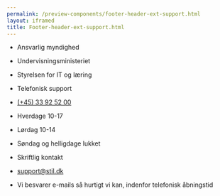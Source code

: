 ```yaml
--- 
permalink: /preview-components/footer-header-ext-support.html
layout: iframed 
title: Footer-header-ext-support.html
---
```

<footer>
    <div class="footer">
        <div class="container">
            <div class="row">
                <div class="col-12 col-sm-12 col-md-6 col-lg-6 footer-col">
                    <div class="align-text-left">
                        <ul class="unstyled-list">
                            <li>
                                <p class="h6 weight-semibold" title="Ansvarlig myndighed"
                                    aria-label="Ansvarlig myndighed">Ansvarlig myndighed</p>
                            </li>
                        </ul>
                        <ul class="unstyled-list">
                            <li>
                                <p>Undervisningsministeriet</p>
                            </li>
                            <li>
                                <p>Styrelsen for IT og læring</p>
                            </li>
                        </ul>
                    </div>
                </div>
                <div class="col-12 col-sm-12 col-md-3 col-lg-3 footer-col">
                    <div class="align-text-left">
                        <ul class="unstyled-list">
                            <li>
                                <p class="h6 weight-semibold" title="Telefonisk support"
                                    aria-label="Telefonisk support">Telefonisk support</p>
                            </li>
                        </ul>
                        <ul class="unstyled-list">
                            <li>
                                <p>
                                    <a class="function-link" href="tel:004533925200">(+45) 33 92 52 00</a>
                                </p>
                            </li>
                        </ul>
                        <ul class="unstyled-list">
                            <li>
                                <p>Hverdage 10-17</p>
                            </li>
                            <li>
                                <p>Lørdag 10-14</p>
                            </li>
                            <li>
                                <p>Søndag og helligdage lukket</p>
                            </li>
                        </ul>
                    </div>
                </div>
                <div class="col-12 col-sm-12 col-md-3 col-lg-3 footer-col">
                    <div class="align-text-left">
                        <ul class="unstyled-list">
                            <li>
                                <p class="h6 weight-semibold" title="Skriftlig kontakt"
                                    aria-label="Skriftlig kontakt">Skriftlig kontakt</p>
                            </li>
                        </ul>
                        <ul class="unstyled-list">
                            <li>
                                <p>
                                    <a class="function-link" href="mailto:support@stil.dk">support@stil.dk</a>
                                </p>
                            </li>
                        </ul>
                        <ul class="unstyled-list">
                            <li>
                                <p>Vi besvarer e-mails så hurtigt vi kan, indenfor
                                    telefonisk åbningstid</p>
                            </li>
                        </ul>
                    </div>
                </div>
            </div>
        </div>
    </div>
</footer>